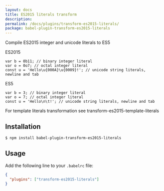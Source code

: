 ```yaml
---
layout: docs
title: ES2015 literals transform
description:
permalink: /docs/plugins/transform-es2015-literals/
package: babel-plugin-transform-es2015-literals
---
```


Compile ES2015 integer and unicode literals to ES5

ES2015
```code
var b = 0b11; // binary integer literal
var o = 0o7; // octal integer literal
const u = 'Hello\u{000A}\u{0009}!'; // unicode string literals, newline and tab
```

ES5
```code
var b = 3; // binary integer literal
var o = 7; // octal integer literal
const u = 'Hello\n\t!'; // unicode string literals, newline and tab
```

For template literals transformation see transform-es2015-template-literals 

## Installation

```sh
$ npm install babel-plugin-transform-es2015-literals
```

## Usage

Add the following line to your `.babelrc` file:

```json
{
  "plugins": ["transform-es2015-literals"]
}
```
